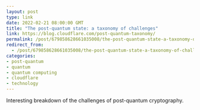 ```yaml
---
layout: post
type: link
date: 2022-02-21 08:00:00 GMT
title: "The post-quantum state: a taxonomy of challenges"
link: https://blog.cloudflare.com/post-quantum-taxonomy/
permalink: /post/679858628661035008/the-post-quantum-state-a-taxonomy-of-challenges
redirect_from: 
  - /post/679858628661035008/the-post-quantum-state-a-taxonomy-of-challenges
categories:
- post-quantum
- quantum
- quantum computing
- cloudflare
- technology
---
```

<p>Interesting breakdown of the challenges of post-quantum cryptography.</p>